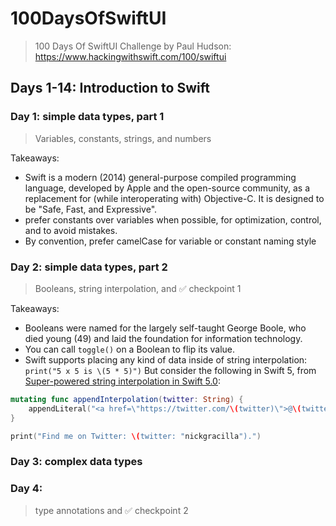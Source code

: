 # 100DaysOfSwiftUI

> 100 Days Of SwiftUI Challenge by Paul Hudson: https://www.hackingwithswift.com/100/swiftui

## Days 1-14: Introduction to Swift

### Day 1: simple data types, part 1

> Variables, constants, strings, and numbers

Takeaways:

* Swift is a modern (2014) general-purpose compiled programming language, developed by Apple and the open-source community, as a replacement for (while interoperating with) Objective-C. It is designed to be "Safe, Fast, and Expressive".
* prefer constants over variables when possible, for optimization, control, and to avoid mistakes.
* By convention, prefer camelCase for variable or constant naming style

### Day 2: simple data types, part 2

> Booleans, string interpolation, and ✅ checkpoint 1

Takeaways:

* Booleans were named for the largely self-taught George Boole, who died young (49) and laid the foundation for information technology.
* You can call `toggle()` on a Boolean to flip its value.
* Swift supports placing any kind of data inside of string interpolation: `print("5 x 5 is \(5 * 5)")` But consider the following in Swift 5, from [Super-powered string interpolation in Swift 5.0](https://www.hackingwithswift.com/articles/178/super-powered-string-interpolation-in-swift-5-0):

```swift
mutating func appendInterpolation(twitter: String) {
    appendLiteral("<a href=\"https://twitter.com/\(twitter)\">@\(twitter)</a>")
}

print("Find me on Twitter: \(twitter: "nickgracilla").")
```


### Day 3: complex data types


### Day 4:

> type annotations and ✅ checkpoint 2
